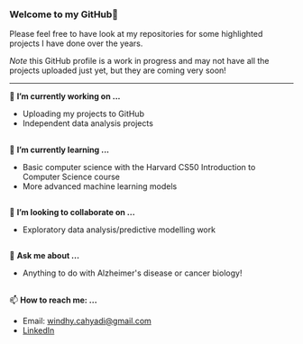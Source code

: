 ### Welcome to my GitHub👋
Please feel free to have look at my repositories for some highlighted projects I have done over the years. 

*Note* this GitHub profile is a work in progress and may not have all the projects uploaded just yet, but they are coming very soon!

----- 

🔭 **I’m currently working on ...**
   - Uploading my projects to GitHub
   - Independent data analysis projects
##

🌱 **I’m currently learning ...**
   - Basic computer science with the Harvard CS50 Introduction to Computer Science course
   - More advanced machine learning models 
##

👯 **I’m looking to collaborate on ...**
   - Exploratory data analysis/predictive modelling work 
##

💬 **Ask me about ...**
   -  Anything to do with Alzheimer's disease or cancer biology!
##
     
📫 **How to reach me: ...**
   - Email: windhy.cahyadi@gmail.com
   - [LinkedIn](https://www.linkedin.com/in/windhy-cahyadi)



